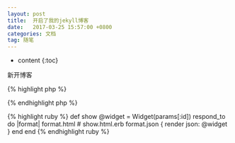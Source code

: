 ```yaml
---
layout: post
title:  开启了我的jekyll博客
date:   2017-03-25 15:57:00 +0800
categories: 文档
tag: 随笔
---
```


* content 
{:toc}


新开博客

{% highlight php %}
<?php
require("a.php");
function say (){
	
	echo "hello world";

}
?>
{% endhighlight php %}

{% highlight ruby %}
def show
  @widget = Widget(params[:id])
  respond_to do |format|
    format.html # show.html.erb
    format.json { render json: @widget }
  end
end
{% endhighlight ruby %}